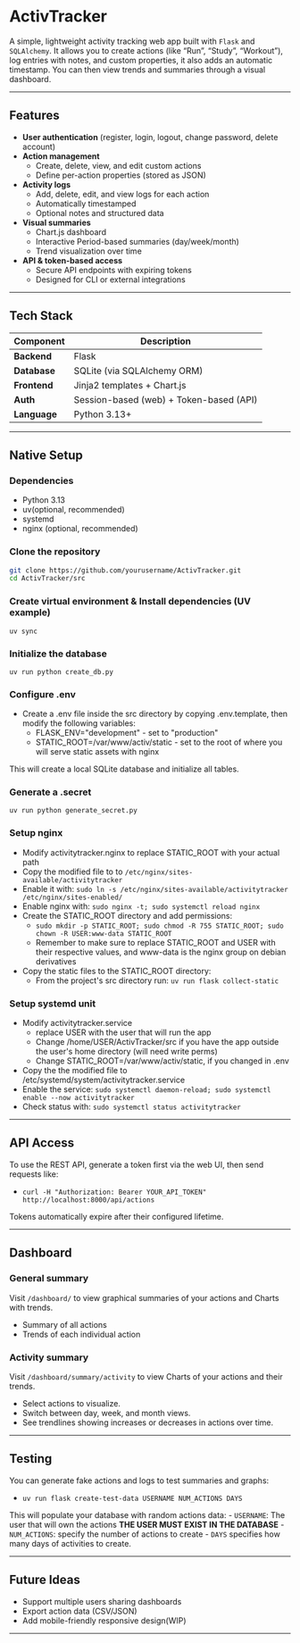 # ActivTracker

A simple, lightweight activity tracking web app built with `Flask` and `SQLAlchemy`.
It allows you to create actions (like “Run”, “Study”, “Workout”),
  log entries with notes, and custom properties, it also adds an automatic timestamp.
You can then view trends and summaries through a visual dashboard.

---

## Features

- **User authentication** (register, login, logout, change password, delete account)
- **Action management**
  - Create, delete, view, and edit custom actions
  - Define per-action properties (stored as JSON)
- **Activity logs**
  - Add, delete, edit, and view logs for each action
  - Automatically timestamped
  - Optional notes and structured data
- **Visual summaries**
  - Chart.js dashboard
  - Interactive Period-based summaries (day/week/month)
  - Trend visualization over time
- **API & token-based access**
  - Secure API endpoints with expiring tokens
  - Designed for CLI or external integrations

---

## Tech Stack

| Component     |                Description                |
|---------------|-------------------------------------------|
| **Backend**   | Flask                                     |
| **Database**  | SQLite (via SQLAlchemy ORM)               |
| **Frontend**  | Jinja2 templates + Chart.js               |
| **Auth**      | Session-based (web) + Token-based (API)   |
| **Language**  | Python 3.13+                              |

---

## Native Setup

### Dependencies

- Python 3.13
- uv(optional, recommended)
- systemd
- nginx (optional, recommended)

### Clone the repository

```sh
git clone https://github.com/yourusername/ActivTracker.git
cd ActivTracker/src
```

### Create virtual environment & Install dependencies (UV example)

`uv sync`

### Initialize the database

`uv run python create_db.py`

### Configure .env

- Create a .env file inside the src directory by copying .env.template,
  then modify the following variables:
  - FLASK_ENV="development" - set to "production"
  - STATIC_ROOT=/var/www/activ/static - set to the root of where you will
    serve static assets with nginx

This will create a local SQLite database and initialize all tables.

### Generate a .secret

`uv run python generate_secret.py`

### Setup nginx

- Modify activitytracker.nginx to replace STATIC_ROOT with your actual path
- Copy the modified file to to `/etc/nginx/sites-available/activitytracker`
- Enable it with:
  `sudo ln -s /etc/nginx/sites-available/activitytracker /etc/nginx/sites-enabled/`
- Enable nginx with:
  `sudo nginx -t; sudo systemctl reload nginx`
- Create the STATIC_ROOT directory and add permissions:
  - `sudo mkdir -p STATIC_ROOT; sudo chmod -R 755 STATIC_ROOT; sudo chown -R USER:www-data STATIC_ROOT`
  - Remember to make sure to replace STATIC_ROOT and USER with their respective values, and www-data is the nginx group on debian derivatives
- Copy the static files to the STATIC_ROOT directory:
  - From the project's src directory run:
    `uv run flask collect-static`

### Setup systemd unit

- Modify activitytracker.service
  - replace USER with the user that will run the app
  - Change /home/USER/ActivTracker/src if you have the app outside the user's home directory (will need write perms)
  - Change STATIC_ROOT=/var/www/activ/static, if you changed in .env
- Copy the the modified file to /etc/systemd/system/activitytracker.service
- Enable the service:
  `sudo systemctl daemon-reload; sudo systemctl enable --now activitytracker`
- Check status with:
  `sudo systemctl status activitytracker`

---

## API Access

To use the REST API, generate a token first via the web UI, then send requests like:

- `curl -H "Authorization: Bearer YOUR_API_TOKEN" http://localhost:8000/api/actions`

Tokens automatically expire after their configured lifetime.

---

## Dashboard

### General summary

Visit `/dashboard/` to view graphical summaries of your actions and Charts with trends.

- Summary of all actions
- Trends of each individual action

### Activity summary

Visit `/dashboard/summary/activity` to view Charts of your actions and their trends.

- Select actions to visualize.
- Switch between day, week, and month views.
- See trendlines showing increases or decreases in actions over time.

---

## Testing

You can generate fake actions and logs to test summaries and graphs:

- `uv run flask create-test-data USERNAME NUM_ACTIONS DAYS`

This will populate your database with random actions data:
    - `USERNAME`: The user that will own the actions **THE USER MUST EXIST IN THE DATABASE**
    - `NUM_ACTIONS`: specify the number of actions to create
    - `DAYS` specifies how many days of activities to create.

---

## Future Ideas

- Support multiple users sharing dashboards
- Export action data (CSV/JSON)
- Add mobile-friendly responsive design(WIP)

---
